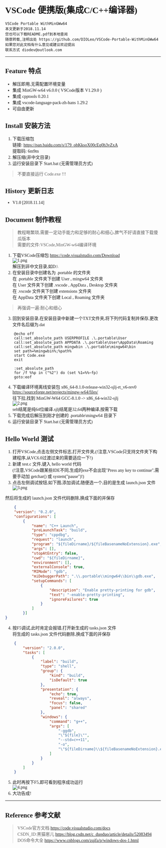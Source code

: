 <font face="黑体">

# VSCode 便携版(集成C/C++编译器)
    VSCode Portable WithMinGWw64  
    本文更新于2018.11.14  
    您也可以下载README.pdf到本地查阅  
    随意转载,注明出处 https://github.com/DIOLeo/VSCode-Portable-WithMinGWw64  
    如果您对此文档有什么意见或建议欢迎提出  
    联系方式 diodev@outlook.com  

****

## Feature 特点
* 解压即用,无需配置环境变量
* 集成 MinGW-w64 v6.0.0 ( VSCode版本 V1.29.0 )
* 集成 cpptools 0.20.1
* 集成 vscode-language-pack-zh-hans 1.29.2
* 可自由更新

## Install 安装方法
1. 下载压缩包  
链接: https://pan.baidu.com/s/179_obKksoX00cEq0h3vZxA  
提取码: 6m9m  
2. 解压缩(非中文目录)  
3. 运行安装目录下 Start.bat (无需管理员方式)  
> 不要直接运行 Code.exe !!!

## History 更新日志
* V1.0 [2018.11.14]  

## Document 制作教程
> 教程略繁琐,需要一定动手能力和足够的耐心和细心,脾气不好请直接下载傻瓜版本  
> 需要的文件:VSCode,MinGW-w64编译环境  
1. 下载VSCode压缩包 https://code.visualstudio.com/Download  
![1.png](https://i.loli.net/2018/11/14/5bec15bda045c.png)  
解压到非中文目录,如D:\  
2. 在安装目录中创建名为 .portable 的文件夹  
在 .portable 文件夹下创建 User , mingw64 文件夹  
在 User 文件夹下创建 .vscode , AppData , Desktop 文件夹  
在 .vscode 文件夹下创建 extensions 文件夹  
在 AppData 文件夹下创建 Local , Roaming 文件夹  
> 再强调一遍:耐心和细心
3. 回到安装目录,在安装目录中新建一个TXT文件夹,将下列代码复制并保存,更改文件名后缀为.dat  
```dos
    @echo off
    call:set_absolute_path USERPROFILE .\.portable\User
    call:set_absolute_path APPDATA .\.portable\User\AppData\Roaming
    call:set_absolute_path mingwbin .\.portable\mingw64\bin
    set path=%mingwbin%;%path%
    start Code.exe
    exit

    :set_absolute_path
    for /f %%p in ("%2") do (set %1=%%~fp)
    goto:eof 
```  
4. 下载编译环境离线安装包 x86_64-8.1.0-release-win32-sjlj-rt_v6-rev0  
https://sourceforge.net/projects/mingw-w64/files/  
往下拉,找到 MinGW-W64 GCC-8.1.0 -> x86_64-win32-sjlj  
![2.png](https://i.loli.net/2018/11/14/5bec1dd017079.png)  
seh结尾是纯64位编译.sjlj结尾是32,64两种编译,按需下载  
5. 下载完成后解压到刚才创建的 .portable\mingw64 目录下  
6. 运行安装目录下 Start.bat (无需管理员方式)  

## Hello World 测试
1. 打开VSCode,点击左侧文件标志,打开文件夹,(!注意,VSCode只支持文件夹下构建程序,从VC6.0过渡过来的需要适应一下!)  
2. 新建 test.c 文件,键入 hello world 代码  
(!注意,VSCode跟某些IDE不同,生成的exe不会出现"Press any key to continue",需要手动加 getchar() 或 system("pause")!)
3. 点击左侧调试按钮,如下图,添加调试,随便选一个,目的是生成 launch.json 文件  
![3.png](https://i.loli.net/2018/11/14/5bec21a444058.png)  

然后将生成的 launch.json 文件代码删除,换成下面的并保存  
```json
    {
    "version": "0.2.0",
    "configurations": [
        {
            "name": "C++ Launch",
            "preLaunchTask": "build",
            "type": "cppdbg",
            "request": "launch",
            "program": "${fileDirname}/${fileBasenameNoExtension}.exe",
            "args": [],
            "stopAtEntry": false,
            "cwd": "${fileDirname}",
            "environment": [],
            "externalConsole": true,
            "MIMode": "gdb",
            "miDebuggerPath": ".\\.portable\\mingw64\\bin\\gdb.exe",
            "setupCommands": [
                {
                    "description": "Enable pretty-printing for gdb",
                    "text": "-enable-pretty-printing",
                    "ignoreFailures": true
                }
            ]
        }]
}
```  
4. 按F5调试,此时肯定会报错,打开新生成的 tasks.json 文件  
将生成的 tasks.json 文件代码删除,换成下面的并保存  
```json
    {
        "version": "2.0.0",
        "tasks": [
            {
                "label": "build",
                "type": "shell",
                "group": {
                    "kind": "build",
                    "isDefault": true
                },
                "presentation": {
                    "echo": true,
                    "reveal": "always",
                    "focus": false,
                    "panel": "shared"
                },
                "windows": {
                    "command": "g++",
                    "args": [
                        "-ggdb",
                        "\"${file}\"",
                        "--std=c++11",
                        "-o",
                        "\"${fileDirname}\\${fileBasenameNoExtension}.exe\""
                    ]
                }
            }
        ]
    }
```  
5. 此时再按下F5,即可看到程序成功运行  
![4.png](https://i.loli.net/2018/11/14/5bec21a185487.png)  
6. 大功告成!  

****

## Reference 参考文献
> VSCode官方文档 https://code.visualstudio.com/docs  
CSDN_ID:黑猫崽儿 https://blog.csdn.net/c_duoduo/article/details/52083494  
DOS命令大全 https://www.cnblogs.com/zqifa/p/windows-dos-1.html  
</font>
